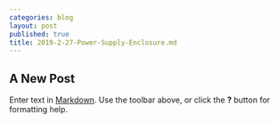 ```yaml
---
categories: blog
layout: post
published: true
title: 2019-2-27-Power-Supply-Enclosure.md
---
```

## A New Post

Enter text in [Markdown](http://daringfireball.net/projects/markdown/). Use the toolbar above, or click the **?** button for formatting help.
